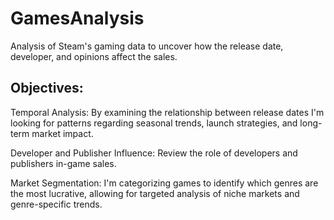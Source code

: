 # GamesAnalysis
Analysis of Steam's gaming data to uncover how the release date, developer, and opinions affect the sales.


## Objectives:

Temporal Analysis: By examining the relationship between release dates I'm looking for patterns regarding seasonal trends, launch strategies, and long-term market impact.

Developer and Publisher Influence: Review the role of developers and publishers in-game sales.

Market Segmentation:  I'm categorizing games to identify which genres are the most lucrative, allowing for targeted analysis of niche markets and genre-specific trends.
